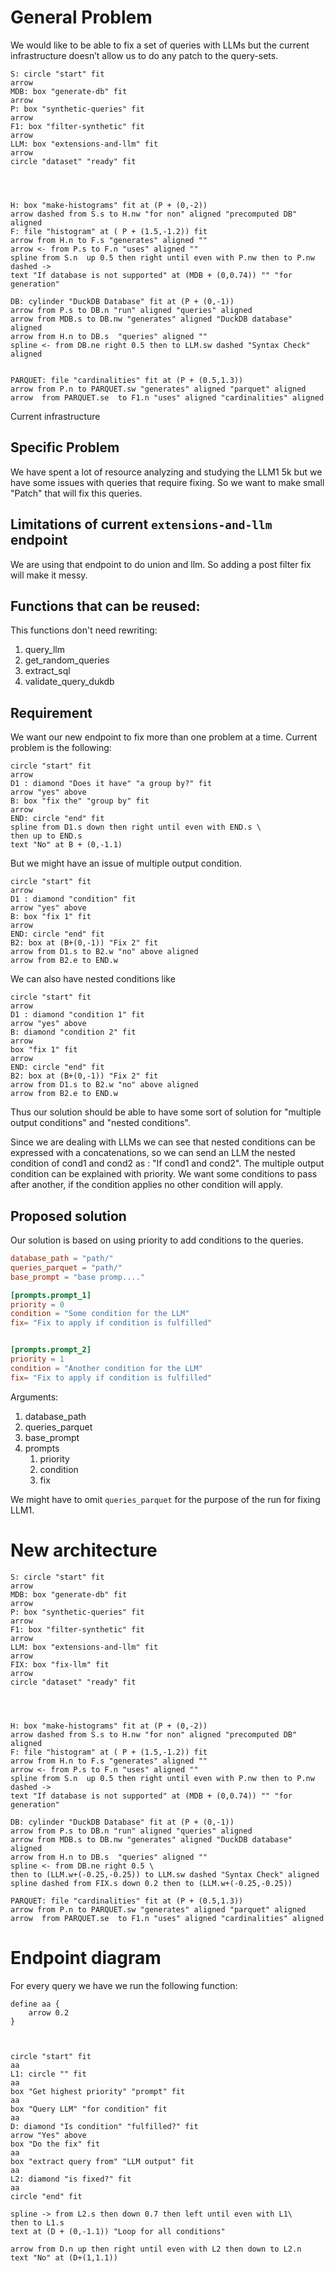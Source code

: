 # General Problem

We would like to be able to fix a set of queries with LLMs but the current infrastructure doesn’t allow us to do any patch to the query-sets.

~~~pikchr
S: circle "start" fit
arrow
MDB: box "generate-db" fit 
arrow
P: box "synthetic-queries" fit
arrow 
F1: box "filter-synthetic" fit 
arrow
LLM: box "extensions-and-llm" fit
arrow
circle "dataset" "ready" fit




H: box "make-histograms" fit at (P + (0,-2))
arrow dashed from S.s to H.nw "for non" aligned "precomputed DB" aligned
F: file "histogram" at ( P + (1.5,-1.2)) fit
arrow from H.n to F.s "generates" aligned ""
arrow <- from P.s to F.n "uses" aligned ""
spline from S.n  up 0.5 then right until even with P.nw then to P.nw dashed ->
text "If database is not supported" at (MDB + (0,0.74)) "" "for generation" 

DB: cylinder "DuckDB Database" fit at (P + (0,-1))
arrow from P.s to DB.n "run" aligned "queries" aligned
arrow from MDB.s to DB.nw "generates" aligned "DuckDB database" aligned 
arrow from H.n to DB.s  "queries" aligned ""
spline <- from DB.ne right 0.5 then to LLM.sw dashed "Syntax Check" aligned


PARQUET: file "cardinalities" fit at (P + (0.5,1.3))
arrow from P.n to PARQUET.sw "generates" aligned "parquet" aligned
arrow  from PARQUET.se  to F1.n "uses" aligned "cardinalities" aligned
~~~

Current infrastructure

## Specific Problem

We have spent a lot of resource analyzing and studying the LLM1 5k  but we have some issues with queries that require fixing. So we want to make small "Patch" that will fix this queries.


## Limitations of current `extensions-and-llm` endpoint
We are using that endpoint to do union and llm. So adding a post filter
fix will make it messy.

## Functions that can be reused:
This functions don't need rewriting:
1. query_llm
1. get_random_queries
1. extract_sql
1. validate_query_dukdb



## Requirement
We want our new endpoint to fix more than one problem at a time. Current 
problem is the following:

~~~pikchr
circle "start" fit
arrow
D1 : diamond "Does it have" "a group by?" fit
arrow "yes" above
B: box "fix the" "group by" fit
arrow
END: circle "end" fit
spline from D1.s down then right until even with END.s \
then up to END.s 
text "No" at B + (0,-1.1)
~~~

But we might have an issue of multiple output condition.

~~~pikchr
circle "start" fit
arrow
D1 : diamond "condition" fit
arrow "yes" above
B: box "fix 1" fit
arrow
END: circle "end" fit
B2: box at (B+(0,-1)) "Fix 2" fit
arrow from D1.s to B2.w "no" above aligned
arrow from B2.e to END.w
~~~
We can also have nested conditions like

~~~pikchr
circle "start" fit
arrow
D1 : diamond "condition 1" fit
arrow "yes" above
B: diamond "condition 2" fit
arrow
box "fix 1" fit
arrow
END: circle "end" fit
B2: box at (B+(0,-1)) "Fix 2" fit
arrow from D1.s to B2.w "no" above aligned
arrow from B2.e to END.w
~~~

Thus our solution should be able to have some sort of solution
for "multiple output conditions" and "nested conditions". 

Since we are dealing with LLMs we can see that nested conditions can be 
expressed with a concatenations, so we can send an LLM the nested condition
of cond1 and cond2 as : "If cond1 and cond2". The multiple output condition
can be explained with priority. We want some conditions to pass after another,
if the condition applies no other condition will apply.

## Proposed solution
Our solution is based on using priority to add conditions to the queries.

```toml
database_path = "path/"
queries_parquet = "path/"
base_prompt = "base promp...."

[prompts.prompt_1]
priority = 0
condition = "Some condition for the LLM"
fix= "Fix to apply if condition is fulfilled"


[prompts.prompt_2]
priority = 1
condition = "Another condition for the LLM"
fix= "Fix to apply if condition is fulfilled"

```

Arguments:
1. database_path
2. queries_parquet 
3. base_prompt
4. prompts
    1. priority
    1. condition
    1. fix


We might have to omit `queries_parquet` for the purpose of the run for fixing 
LLM1. 

# New architecture

~~~pikchr
S: circle "start" fit
arrow
MDB: box "generate-db" fit 
arrow
P: box "synthetic-queries" fit
arrow 
F1: box "filter-synthetic" fit 
arrow
LLM: box "extensions-and-llm" fit
arrow
FIX: box "fix-llm" fit
arrow
circle "dataset" "ready" fit




H: box "make-histograms" fit at (P + (0,-2))
arrow dashed from S.s to H.nw "for non" aligned "precomputed DB" aligned
F: file "histogram" at ( P + (1.5,-1.2)) fit
arrow from H.n to F.s "generates" aligned ""
arrow <- from P.s to F.n "uses" aligned ""
spline from S.n  up 0.5 then right until even with P.nw then to P.nw dashed ->
text "If database is not supported" at (MDB + (0,0.74)) "" "for generation" 

DB: cylinder "DuckDB Database" fit at (P + (0,-1))
arrow from P.s to DB.n "run" aligned "queries" aligned
arrow from MDB.s to DB.nw "generates" aligned "DuckDB database" aligned 
arrow from H.n to DB.s  "queries" aligned ""
spline <- from DB.ne right 0.5 \
then to (LLM.w+(-0.25,-0.25)) to LLM.sw dashed "Syntax Check" aligned
spline dashed from FIX.s down 0.2 then to (LLM.w+(-0.25,-0.25))

PARQUET: file "cardinalities" fit at (P + (0.5,1.3))
arrow from P.n to PARQUET.sw "generates" aligned "parquet" aligned
arrow  from PARQUET.se  to F1.n "uses" aligned "cardinalities" aligned
~~~

# Endpoint diagram
For every query we have we run the following function:


~~~pikchr center
define aa {
    arrow 0.2
}



circle "start" fit
aa
L1: circle "" fit
aa
box "Get highest priority" "prompt" fit
aa
box "Query LLM" "for condition" fit
aa
D: diamond "Is condition" "fulfilled?" fit
arrow "Yes" above
box "Do the fix" fit
aa
box "extract query from" "LLM output" fit
aa
L2: diamond "is fixed?" fit
aa
circle "end" fit

spline -> from L2.s then down 0.7 then left until even with L1\
then to L1.s
text at (D + (0,-1.1)) "Loop for all conditions"

arrow from D.n up then right until even with L2 then down to L2.n
text "No" at (D+(1,1.1))
~~~